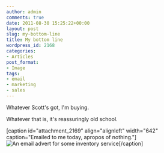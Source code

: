 ```yaml
---
author: admin
comments: true
date: 2011-08-30 15:25:22+00:00
layout: post
slug: my-bottom-line
title: My bottom line
wordpress_id: 2168
categories:
- Articles
post_format:
- Image
tags:
- email
- marketing
- sales
---
```


Whatever Scott's got, I'm buying.

Whatever that is, it's reassuringly old school.

[caption id="attachment_2169" align="alignleft" width="642" caption="Emailed to me today, apropos of nothing."]![An email advert for some inventory service](http://leonpaternoster.com/wp-content/uploads/2011/08/email.jpg)[/caption]


